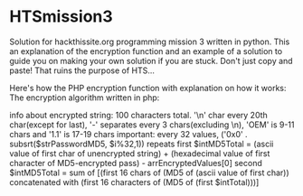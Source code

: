 HTSmission3
===========

Solution for hackthissite.org programming mission 3 written in python. This an explanation of the encryption function 
and an example of a solution to guide you on making your own solution if you are stuck.
Don't just copy and paste! That ruins the purpose of HTS...

Here's how the PHP encryption function with explanation on how it works:
The encryption algorithm written in php:
<?php

//------------------------------------------------------------------------------------
function evalCrossTotal($strMD5) 
{
  $intTotal = 0;
  $arrMD5Chars = str_split($strMD5, 1); //put characters into array
  foreach ($arrMD5Chars as $value) 
  {
    $intTotal += '0x0'.$value; //turn char to hexadecimal value and add it to $intTotal
  }
  return $intTotal;
}//-----------------------------------------------------------------------------------


//------------------------------------------------------------------------------------
function encryptString($strString, $strPassword)
{
// $strString is the content of the entire file with serials, $strPassword is not known and this is what we brute force
  $strPasswordMD5 = md5($strPassword); //Encrypt password with md5
  $intMD5Total = evalCrossTotal($strPasswordMD5); //$intMD5Total is the hexadecimal sum of the MD5 Encrypted password
  $arrEncryptedValues = array();
  $intStrlen = strlen($strString);
  for ($i=0; $i<$intStrlen; $i++)
  {
    $arrEncryptedValues[] =  ord(substr($strString, $i, 1))                   
                                     +  ('0x0' . substr($strPasswordMD5, $i%32, 1))   
                                     -  $intMD5Total;                                 
    $intMD5Total = evalCrossTotal(substr(md5(substr($strString,0,$i+1)), 0, 16) 
                                                                               
                                     .  substr(md5($intMD5Total), 0, 16));            
  }
  return implode(' ' , $arrEncryptedValues);  
}//-----------------------------------------------------------------------------------

?> 
info about encrypted string: 100 characters total. '\n' char every 20th char(except for last), 
                            '-' separates every 3 chars(excluding \n), 'OEM' is 9-11 chars and '1.1' is 17-19 chars
important: every 32 values, ('0x0' . subsrt($strPasswordMD5, $i%32,1)) repeats
first $intMD5Total = (ascii value of first char of unencrypted string) + 
                    (hexadecimal value of first character of MD5-encrypted pass) - arrEncryptedValues[0]
second $intMD5Total = sum of [(first 16 chars of (MD5 of (ascii value of first char))  concatenated with 
                      (first 16 characters of (MD5 of (first $intTotal)))]
